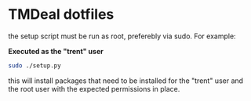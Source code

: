 # TMDeal dotfiles

the setup script must be run as root, preferebly via sudo. For example:

**Executed as the "trent" user**

```bash
sudo ./setup.py
```

this will install packages that need to be installed for the "trent" user and the
root user with the expected permissions in place.
